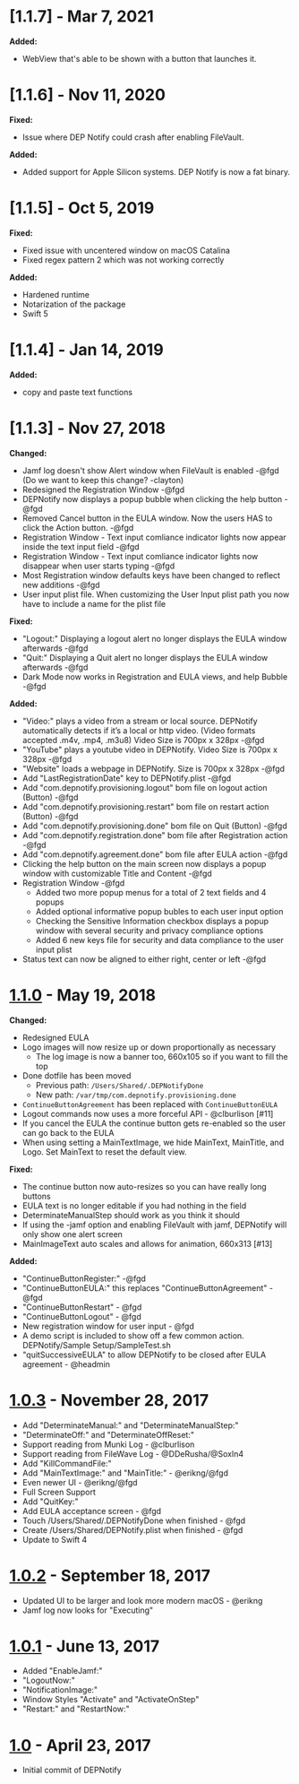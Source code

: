 # [1.1.7] - Mar 7, 2021

**Added:**
* WebView that's able to be shown with a button that launches it.

# [1.1.6] - Nov 11, 2020

**Fixed:**
* Issue where DEP Notify could crash after enabling FileVault.

**Added:**
* Added support for Apple Silicon systems. DEP Notify is now a fat binary.

# [1.1.5] - Oct 5, 2019

**Fixed:**
* Fixed issue with uncentered window on macOS Catalina
* Fixed regex pattern 2 which was not working correctly

**Added:**
* Hardened runtime
* Notarization of the package
* Swift 5

# [1.1.4] - Jan 14, 2019

**Added:**
* copy and paste text functions

# [1.1.3] - Nov 27, 2018

**Changed:**
* Jamf log doesn't show Alert window when FileVault is enabled -@fgd (Do we want to keep this change? -clayton)
* Redesigned the Registration Window -@fgd
* DEPNotify now displays a popup bubble when clicking the help button -@fgd
* Removed Cancel button in the EULA window. Now the users HAS to click the Action button. -@fgd
* Registration Window - Text input comliance indicator lights now appear inside the text input field -@fgd
* Registration Window - Text input comliance indicator lights now disappear when user starts typing -@fgd
* Most Registration window defaults keys have been changed to reflect new additions -@fgd
* User input plist file. When customizing the User Input plist path you now have to include a name for the plist file

**Fixed:**
* "Logout:" Displaying a logout alert no longer displays the EULA window afterwards -@fgd
* "Quit:" Displaying a Quit alert no longer displays the EULA window afterwards -@fgd
* Dark Mode now works in Registration and EULA views, and help Bubble -@fgd

**Added:**
* "Video:" plays a video from a stream or local source. DEPNotify automatically detects if it’s a local or http video. (Video formats accepted .m4v, .mp4, .m3u8) Video Size is 700px x 328px -@fgd
* "YouTube" plays a youtube video in DEPNotify. Video Size is 700px x 328px -@fgd
* "Website" loads a webpage in DEPNotify. Size is 700px x 328px -@fgd
* Add "LastRegistrationDate" key to DEPNotify.plist -@fgd
* Add "com.depnotify.provisioning.logout" bom file on logout action (Button) -@fgd
* Add "com.depnotify.provisioning.restart" bom file on restart action (Button) -@fgd
* Add "com.depnotify.provisioning.done" bom file on Quit (Button) -@fgd
* Add "com.depnotify.registration.done" bom file after Registration action -@fgd
* Add "com.depnotify.agreement.done" bom file after EULA action -@fgd
* Clicking the help button on the main screen now displays a popup window with customizable Title and Content -@fgd
* Registration Window -@fgd
    * Added two more popup menus for a total of 2 text fields and 4 popups
    * Added optional informative popup bubles to each user input option
    * Checking the Sensitive Information checkbox displays a popup window with several security and privacy compliance options
    * Added 6 new keys file for security and data compliance to the user input plist
* Status text can now be aligned to either right, center or left -@fgd

# [1.1.0] - May 19, 2018

**Changed:**

* Redesigned EULA
* Logo images will now resize up or down proportionally as necessary
  * The log image is now a banner too, 660x105 so if you want to fill the top
* Done dotfile has been moved
  * Previous path: `/Users/Shared/.DEPNotifyDone`
  * New path: `/var/tmp/com.depnotify.provisioning.done`
* `ContinueButtonAgreement` has been replaced with `ContinueButtonEULA`
* Logout commands now uses a more forceful API - @clburlison [#11]
* If you cancel the EULA the continue button gets re-enabled so the user can go back to the EULA
* When using setting a MainTextImage, we hide MainText, MainTitle, and Logo. Set MainText to reset the default view.

**Fixed:**

* The continue button now auto-resizes so you can have really long buttons
* EULA text is no longer editable if you had nothing in the field
* DeterminateManualStep should work as you think it should
* If using the -jamf option and enabling FileVault with jamf, DEPNotify will only show one alert screen
* MainImageText auto scales and allows for animation, 660x313 [#13]

**Added:**

* "ContinueButtonRegister:" -@fgd
* "ContinueButtonEULA:" this replaces "ContinueButtonAgreement" - @fgd
* "ContinueButtonRestart" - @fgd
* "ContinueButtonLogout" - @fgd
* New registration window for user input - @fgd
* A demo script is included to show off a few common action. DEPNotify/Sample Setup/SampleTest.sh
* "quitSuccessiveEULA" to allow DEPNotify to be closed after EULA agreement - @headmin

# [1.0.3] - November 28, 2017

* Add "DeterminateManual:" and "DeterminateManualStep:"
* "DeterminateOff:" and "DeterminateOffReset:"
* Support reading from Munki Log - @clburlison
* Support reading from FileWave Log - @DDeRusha/@Soxln4
* Add "KillCommandFile:"
* Add "MainTextImage:" and "MainTitle:" - @erikng/@fgd
* Even newer UI - @erikng/@fgd
* Full Screen Support
* Add "QuitKey:"
* Add EULA acceptance screen - @fgd
* Touch /Users/Shared/.DEPNotifyDone when finished - @fgd
* Create /Users/Shared/DEPNotify.plist when finished - @fgd
* Update to Swift 4

# [1.0.2] - September 18, 2017

* Updated UI to be larger and look more modern macOS - @erikng
* Jamf log now looks for "Executing"

# [1.0.1] - June 13, 2017

* Added "EnableJamf:"
* "LogoutNow:"
* "NotificationImage:"
* Window Styles "Activate" and "ActivateOnStep"
* "Restart:" and "RestartNow:"

# [1.0] - April 23, 2017

* Initial commit of DEPNotify

<!-- Links -->
[README]: https://gitlab.com/Mactroll/DEPNotify/blob/master/README.md
[1.0]: https://gitlab.com/Mactroll/DEPNotify/tags/version-1.0
[1.0.1]: https://gitlab.com/Mactroll/DEPNotify/tags/version-1.0.1
[1.0.2]: https://gitlab.com/Mactroll/DEPNotify/tags/1.0.2
[1.0.3]: https://gitlab.com/Mactroll/DEPNotify/tags/1.0.3
[1.0.4]: https://gitlab.com/Mactroll/DEPNotify/tags/1.0.4
[1.1.0]: https://gitlab.com/Mactroll/DEPNotify/tags/1.1.0
[1.2.0]: https://gitlab.com/Mactroll/DEPNotify/tags/1.2.0
